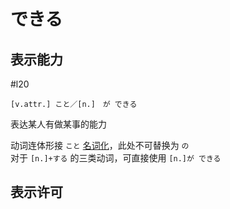 # できる


## 表示能力
 #l20

```nihongo
[v.attr.] こと／[n.]　が できる
```

表达某人有做某事的能力  

动词连体形接 `こと` [名词化](../1.verb/动词名词化.md)，此处不可替换为 `の`  
对于 `[n.]+する` 的三类动词，可直接使用 `[n.]が できる`  

## 表示许可  